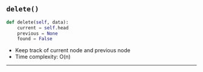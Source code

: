 <!--{type:code step1}-->
<!--{title:delete()}-->
## `delete()`  

```python
def delete(self, data):
    current = self.head
    previous = None
    found = False
```
- Keep track of current node and previous node
- Time complexity: O(n)

-------------------------------------------------

[for speaker]: <> (If we want to remove an item from the list, we can then use the `delete[]` function.)

[for speaker]: <> (The time complexity for `delete[]` is also O[n], because in the worst case it will visit every node, interacting with each node a fixed number of times.)

[for speaker]: <> (The `delete[]` function for our linked list goes through the list, and keeps track of the current node, `current`, while also remembering the node it last visited, `previous`. )